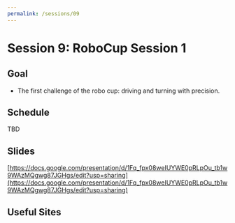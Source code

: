 ```yaml
---
permalink: /sessions/09
---
```

# Session 9: RoboCup Session 1

## Goal

- The first challenge of the robo cup: driving and turning with precision.

## Schedule

TBD

## Slides

[https://docs.google.com/presentation/d/1Fq_fpx08weIUYWE0pRLpOu_tb1w9WAzMQgwg87JGHgs/edit?usp=sharing](https://docs.google.com/presentation/d/1Fq_fpx08weIUYWE0pRLpOu_tb1w9WAzMQgwg87JGHgs/edit?usp=sharing)

## Useful Sites


